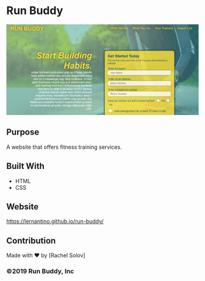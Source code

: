 # Run Buddy

![Screenshot](./assets/images/screenshot.png)

## Purpose

A website that offers fitness training services.

## Built With

- HTML
- CSS

## Website

https://lernantino.github.io/run-buddy/

## Contribution

Made with ❤️ by [Rachel Solov]

### ©️2019 Run Buddy, Inc
